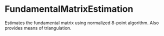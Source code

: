 # FundamentalMatrixEstimation
Estimates the fundamental matrix using normalized 8-point algorithm. Also provides means of triangulation.
